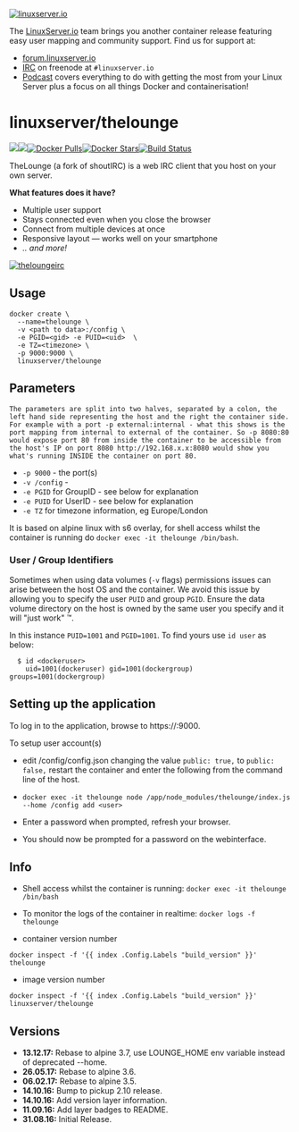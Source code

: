 [linuxserverurl]: https://linuxserver.io
[forumurl]: https://forum.linuxserver.io
[ircurl]: https://www.linuxserver.io/irc/
[podcasturl]: https://www.linuxserver.io/podcast/
[appurl]: https://thelounge.github.io/
[hub]: https://hub.docker.com/r/linuxserver/thelounge/

[![linuxserver.io](https://raw.githubusercontent.com/linuxserver/docker-templates/master/linuxserver.io/img/linuxserver_medium.png)][linuxserverurl]

The [LinuxServer.io][linuxserverurl] team brings you another container release featuring easy user mapping and community support. Find us for support at:
* [forum.linuxserver.io][forumurl]
* [IRC][ircurl] on freenode at `#linuxserver.io`
* [Podcast][podcasturl] covers everything to do with getting the most from your Linux Server plus a focus on all things Docker and containerisation!

# linuxserver/thelounge
[![](https://images.microbadger.com/badges/version/linuxserver/thelounge.svg)](https://microbadger.com/images/linuxserver/thelounge "Get your own version badge on microbadger.com")[![](https://images.microbadger.com/badges/image/linuxserver/thelounge.svg)](https://microbadger.com/images/linuxserver/thelounge "Get your own image badge on microbadger.com")[![Docker Pulls](https://img.shields.io/docker/pulls/linuxserver/thelounge.svg)][hub][![Docker Stars](https://img.shields.io/docker/stars/linuxserver/thelounge.svg)][hub][![Build Status](https://ci.linuxserver.io/buildStatus/icon?job=Docker-Builders/x86-64/x86-64-thelounge)](https://ci.linuxserver.io/job/Docker-Builders/job/x86-64/job/x86-64-thelounge/)

TheLounge (a fork of shoutIRC) is a web IRC client that you host on your own server.

__What features does it have?__  
- Multiple user support
- Stays connected even when you close the browser
- Connect from multiple devices at once
- Responsive layout — works well on your smartphone
- _.. and more!_

[![theloungeirc](https://raw.githubusercontent.com/linuxserver/community-templates/master/lsiocommunity/img/shout-icon.png)][appurl]

## Usage

```
docker create \
  --name=thelounge \
  -v <path to data>:/config \
  -e PGID=<gid> -e PUID=<uid>  \
  -e TZ=<timezone> \
  -p 9000:9000 \
  linuxserver/thelounge
```

## Parameters

`The parameters are split into two halves, separated by a colon, the left hand side representing the host and the right the container side. 
For example with a port -p external:internal - what this shows is the port mapping from internal to external of the container.
So -p 8080:80 would expose port 80 from inside the container to be accessible from the host's IP on port 8080
http://192.168.x.x:8080 would show you what's running INSIDE the container on port 80.`


* `-p 9000` - the port(s)
* `-v /config` -
* `-e PGID` for GroupID - see below for explanation
* `-e PUID` for UserID - see below for explanation
* `-e TZ` for timezone information, eg Europe/London

It is based on alpine linux with s6 overlay, for shell access whilst the container is running do `docker exec -it thelounge /bin/bash`.

### User / Group Identifiers

Sometimes when using data volumes (`-v` flags) permissions issues can arise between the host OS and the container. We avoid this issue by allowing you to specify the user `PUID` and group `PGID`. Ensure the data volume directory on the host is owned by the same user you specify and it will "just work" ™.

In this instance `PUID=1001` and `PGID=1001`. To find yours use `id user` as below:

```
  $ id <dockeruser>
    uid=1001(dockeruser) gid=1001(dockergroup) groups=1001(dockergroup)
```

## Setting up the application

To log in to the application, browse to https://<hostip>:9000.

To setup user account(s)

+ edit /config/config.json changing the value `public: true,` to `public: false,`  restart the container and enter the following from the command line of the host.

+ `docker exec -it thelounge node /app/node_modules/thelounge/index.js --home /config add <user>`

+ Enter a password when prompted, refresh your browser.

+ You should now be prompted for a password on the webinterface.


 
## Info

* Shell access whilst the container is running: `docker exec -it thelounge /bin/bash`
* To monitor the logs of the container in realtime: `docker logs -f thelounge`

* container version number 

`docker inspect -f '{{ index .Config.Labels "build_version" }}' thelounge`

* image version number

`docker inspect -f '{{ index .Config.Labels "build_version" }}' linuxserver/thelounge`


## Versions

+ **13.12.17:** Rebase to alpine 3.7, use LOUNGE_HOME env variable instead of deprecated --home. 
+ **26.05.17:** Rebase to alpine 3.6.
+ **06.02.17:** Rebase to alpine 3.5.
+ **14.10.16:** Bump to pickup 2.10 release.
+ **14.10.16:** Add version layer information.
+ **11.09.16:** Add layer badges to README.
+ **31.08.16:** Initial Release.
